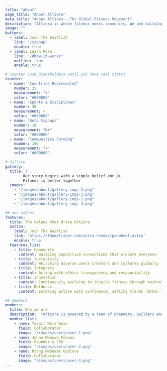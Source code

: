 ```yaml
---
title: "About"
page_title: "About Altiora"
meta_title: "About Altiora — The Global Fitness Movement"
description: "Altiora is where fitness meets community. We are building the global hub that unites every workout, every game, and every journey into one movement."
image: ""
buttons:
  - label: Join The Waitlist
    link: "/signup"
    enable: true
  - label: Learn More
    link: "/#how-it-works"
    outline: true
    enable: true

# counter (use placeholders until you have real stats)
counter:
  - name: "Countries Represented"
    number: 25
    measurement: "+"
    color: "#000080"
  - name: "Sports & Disciplines"
    number: 40
    measurement: +
    color: "#000080"
  - name: "Beta Signups"
    number: 10
    measurement: "K+"
    color: "#000080"
  - name: "Communities Forming"
    number: 100
    measurement: "+"
    color: "#000080"

# Gallery
gallery:
  title: | 
        Our story begins with a simple belief <br />
        Fitness is better together
  images:
    - "/images/about/gallery-imgs-2.png"
    - "/images/about/gallery-imgs-3.png"
    - "/images/about/gallery-imgs-1.png"
    - "/images/about/gallery-imgs-4.png"

## our values
features:
  title: The values that drive Altiora
  button:
    label: Join The Waitlist
    link: "https://themefisher.com/astro-themes/pinwheel-astro"
    enable: true
  features_list:
    - title: Community
      content: Building supportive connections that elevate everyone
    - title: Inclusivity
      content: Welcoming diverse users creators and cultures globally
    - title: Integrity
      content: Acting with ethics transparency and responsibility
    - title: Innovation
      content: Continuously evolving to inspire fitness through technology
    - title: Boldness
      content: Entering action with confidence, setting trends rather than following them

## members
members:
  title: Who we are
  description:  "Altiora is powered by a team of dreamers, builders and movers united by one mission: To redefine fitness for the world"
  member_list:
    - name: Yasmit Wule Wule
      field: Collaborator
      image: "/images/users/user-1.png"
    - name: Johan Mbouwa Fokoua
      field: Founder & CEO
      image: "/images/users/user-2.png"
    - name: Ntang Mahamat Godlove
      field: Collaborator
      image: "/images/users/user-3.png"
---
```

